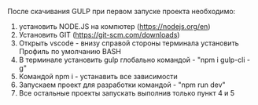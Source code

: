 После скачивания GULP при первом запуске проекта необходимо: 

1. установить NODE.JS на компютер (https://nodejs.org/en)
2. Установить GIT (https://git-scm.com/downloads)
3. Открыть vscode - внизу справой стороны терминала установить Профиль по умолчанию BASH
4. В терминале установить gulp глобально командой - "npm i gulp-cli -g"
5. Командой npm i - устанавить все зависимости
5. Запускаем проект для разработки командой - "npm run dev"
6. Все остальные проекты запускать выполнив только пункт 4 и 5